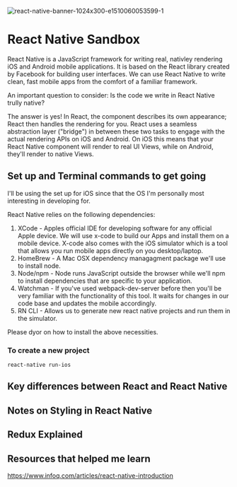 ![react-native-banner-1024x300-e1510060053599-1](https://user-images.githubusercontent.com/33808429/51068027-0a7db400-15cd-11e9-9edc-ba81dd1cb693.png)

# React Native Sandbox

React Native is a JavaScript framework for writing real, nativley rendering iOS and Android mobile applications. It is based on the React library created by Facebook for building user interfaces. We can use React Native to write clean, fast mobile apps from the comfort of a familiar framework. 

An important question to consider: Is the code we write in React Native trully native? 

The answer is yes! In React, the component describes its own appearance; React then handles the rendering for you. React uses a seamless abstraction layer ("bridge") in between these two tasks to engage with the actual rendering APIs on iOS and Android. On iOS this means that your React Native component will render to real UI Views, while on Android, they'll render to native Views. 



## Set up and Terminal commands to get going

I'll be using the set up for iOS since that the OS I'm personally most interesting in developing for. 

React Native relies on the following dependencies:
1. XCode - Apples official IDE for developing software for any official Apple device. We will use x-code to build our Apps and install them on a mobile device. X-code also comes with the iOS simulator which is a tool that allows you run mobile apps directly on you desktop/laptop.
1. HomeBrew - A Mac OSX dependency managagment package we'll use to install node.
1. Node/npm - Node runs JavaScript outside the browser while we'll npm to install dependencies that are specific to your application.
1. Watchman - If you've used webpack-dev-server before then you'll be very familiar with the functionality of this tool. It waits for changes in our code base and updates the mobile accordingly.
1. RN CLI - Allows us to generate new react native projects and run them in the simulator.

Please dyor on how to install the above necessities.

### To create a new project

```
react-native run-ios
```


## Key differences between React and React Native

## Notes on Styling in React Native

## Redux Explained 

## Resources that helped me learn

https://www.infoq.com/articles/react-native-introduction

